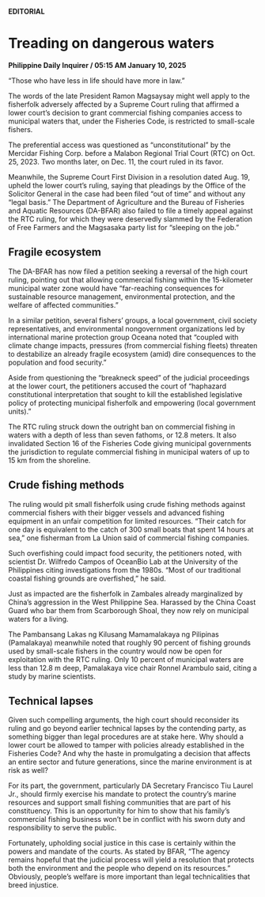 **EDITORIAL**

# Treading on dangerous waters

****Philippine Daily Inquirer / 05:15 AM January 10, 2025****

“Those who have less in life should have more in law.”

The words of the late President Ramon Magsaysay might well apply to the fisherfolk adversely affected by a Supreme Court ruling that affirmed a lower court’s decision to grant commercial fishing companies access to municipal waters that, under the Fisheries Code, is restricted to small-scale fishers.

The preferential access was questioned as “unconstitutional” by the Mercidar Fishing Corp. before a Malabon Regional Trial Court (RTC) on Oct. 25, 2023. Two months later, on Dec. 11, the court ruled in its favor.

Meanwhile, the Supreme Court First Division in a resolution dated Aug. 19, upheld the lower court’s ruling, saying that pleadings by the Office of the Solicitor General in the case had been filed “out of time” and without any “legal basis.” The Department of Agriculture and the Bureau of Fisheries and Aquatic Resources (DA-BFAR) also failed to file a timely appeal against the RTC ruling, for which they were deservedly slammed by the Federation of Free Farmers and the Magsasaka party list for “sleeping on the job.”

## Fragile ecosystem

The DA-BFAR has now filed a petition seeking a reversal of the high court ruling, pointing out that allowing commercial fishing within the 15-kilometer municipal water zone would have “far-reaching consequences for sustainable resource management, environmental protection, and the welfare of affected communities.”

In a similar petition, several fishers’ groups, a local government, civil society representatives, and environmental nongovernment organizations led by international marine protection group Oceana noted that “coupled with climate change impacts, pressures (from commercial fishing fleets) threaten to destabilize an already fragile ecosystem (amid) dire consequences to the population and food security.”

Aside from questioning the “breakneck speed” of the judicial proceedings at the lower court, the petitioners accused the court of “haphazard constitutional interpretation that sought to kill the established legislative policy of protecting municipal fisherfolk and empowering (local government units).”

The RTC ruling struck down the outright ban on commercial fishing in waters with a depth of less than seven fathoms, or 12.8 meters. It also invalidated Section 16 of the Fisheries Code giving municipal governments the jurisdiction to regulate commercial fishing in municipal waters of up to 15 km from the shoreline.

## Crude fishing methods

The ruling would pit small fisherfolk using crude fishing methods against commercial fishers with their bigger vessels and advanced fishing equipment in an unfair competition for limited resources. “Their catch for one day is equivalent to the catch of 300 small boats that spent 14 hours at sea,” one fisherman from La Union said of commercial fishing companies.

Such overfishing could impact food security, the petitioners noted, with scientist Dr. Wilfredo Campos of OceanBio Lab at the University of the Philippines citing investigations from the 1980s. “Most of our traditional coastal fishing grounds are overfished,” he said.

Just as impacted are the fisherfolk in Zambales already marginalized by China’s aggression in the West Philippine Sea. Harassed by the China Coast Guard who bar them from Scarborough Shoal, they now rely on municipal waters for a living.

The Pambansang Lakas ng Kilusang Mamamalakaya ng Pilipinas (Pamalakaya) meanwhile noted that roughly 90 percent of fishing grounds used by small-scale fishers in the country would now be open for exploitation with the RTC ruling. Only 10 percent of municipal waters are less than 12.8 m deep, Pamalakaya vice chair Ronnel Arambulo said, citing a study by marine scientists.

## Technical lapses

Given such compelling arguments, the high court should reconsider its ruling and go beyond earlier technical lapses by the contending party, as something bigger than legal procedures are at stake here. Why should a lower court be allowed to tamper with policies already established in the Fisheries Code? And why the haste in promulgating a decision that affects an entire sector and future generations, since the marine environment is at risk as well?

For its part, the government, particularly DA Secretary Francisco Tiu Laurel Jr., should firmly exercise his mandate to protect the country’s marine resources and support small fishing communities that are part of his constituency. This is an opportunity for him to show that his family’s commercial fishing business won’t be in conflict with his sworn duty and responsibility to serve the public.

Fortunately, upholding social justice in this case is certainly within the powers and mandate of the courts. As stated by BFAR, “The agency remains hopeful that the judicial process will yield a resolution that protects both the environment and the people who depend on its resources.” Obviously, people’s welfare is more important than legal technicalities that breed injustice.